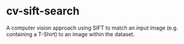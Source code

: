 # cv-sift-search
A computer vision approach using SIFT to match an input image (e.g. containing a T-Shirt) to an image within the dataset.
